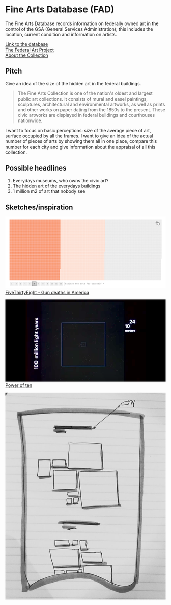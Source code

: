 # Fine Arts Database (FAD)

The Fine Arts Database records information on federally owned art in the control of the GSA (General Services Administration); this includes the location, current condition and information on artists.

[Link to the database](https://catalog.data.gov/dataset/fine-arts-database-fad)  
[The Federal Art Project](http://depts.washington.edu/depress/FAP.shtml)  
[About the Collection](https://gsa.gov/fa/#/about-the-collection)


## Pitch

Give an idea of the size of the hidden art in the federal buildings.

> The Fine Arts Collection is one of the nation's oldest and largest public art collections. It consists of mural and easel paintings, sculptures, architectural and environmental artworks, as well as prints and other works on paper dating from the 1850s to the present. These civic artworks are displayed in federal buildings and courthouses nationwide.

I want to focus on basic perceptions: size of the average piece of art, surface occupied by all the frames. I want to give an idea of the actual number of pieces of arts by showing them all in one place, compare this number for each city and give information about the appraisal of all this collection.


## Possible headlines

1. Everydays museums, who owns the civic art?  
2. The hidden art of the everydays buildings  
3. 1 million m2 of art that nobody see

## Sketches/inspiration

![](https://github.com/mathieulede/data-studio/blob/master/code/project1/moodboard/Screen%20Shot%202017-07-16%20at%209.39.37%20PM.png?raw=true)
[FiveThirtyEight - Gun deaths in America](https://fivethirtyeight.com/features/gun-deaths/)

![](https://github.com/mathieulede/data-studio/blob/master/code/project1/moodboard/Screen%20Shot%202017-07-16%20at%209.40.39%20PM.png?raw=true)
[Power of ten](https://www.youtube.com/watch?v=0fKBhvDjuy0?raw=true)

![](https://github.com/mathieulede/data-studio/blob/master/code/project1/moodboard/IMG_0425.JPG?raw=true)